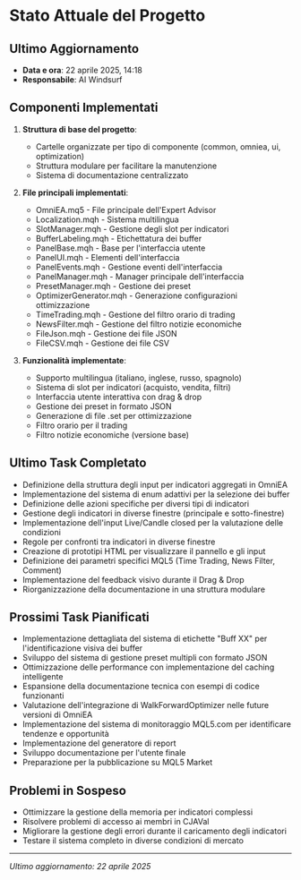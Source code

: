 # Stato Attuale del Progetto

## Ultimo Aggiornamento
- **Data e ora**: 22 aprile 2025, 14:18
- **Responsabile**: AI Windsurf

## Componenti Implementati

1. **Struttura di base del progetto**:
   - Cartelle organizzate per tipo di componente (common, omniea, ui, optimization)
   - Struttura modulare per facilitare la manutenzione
   - Sistema di documentazione centralizzato

2. **File principali implementati**:
   - OmniEA.mq5 - File principale dell'Expert Advisor
   - Localization.mqh - Sistema multilingua
   - SlotManager.mqh - Gestione degli slot per indicatori
   - BufferLabeling.mqh - Etichettatura dei buffer
   - PanelBase.mqh - Base per l'interfaccia utente
   - PanelUI.mqh - Elementi dell'interfaccia
   - PanelEvents.mqh - Gestione eventi dell'interfaccia
   - PanelManager.mqh - Manager principale dell'interfaccia
   - PresetManager.mqh - Gestione dei preset
   - OptimizerGenerator.mqh - Generazione configurazioni ottimizzazione
   - TimeTrading.mqh - Gestione del filtro orario di trading
   - NewsFilter.mqh - Gestione del filtro notizie economiche
   - FileJson.mqh - Gestione dei file JSON
   - FileCSV.mqh - Gestione dei file CSV

3. **Funzionalità implementate**:
   - Supporto multilingua (italiano, inglese, russo, spagnolo)
   - Sistema di slot per indicatori (acquisto, vendita, filtri)
   - Interfaccia utente interattiva con drag & drop
   - Gestione dei preset in formato JSON
   - Generazione di file .set per ottimizzazione
   - Filtro orario per il trading
   - Filtro notizie economiche (versione base)

## Ultimo Task Completato
- Definizione della struttura degli input per indicatori aggregati in OmniEA
- Implementazione del sistema di enum adattivi per la selezione dei buffer
- Definizione delle azioni specifiche per diversi tipi di indicatori
- Gestione degli indicatori in diverse finestre (principale e sotto-finestre)
- Implementazione dell'input Live/Candle closed per la valutazione delle condizioni
- Regole per confronti tra indicatori in diverse finestre
- Creazione di prototipi HTML per visualizzare il pannello e gli input
- Definizione dei parametri specifici MQL5 (Time Trading, News Filter, Comment)
- Implementazione del feedback visivo durante il Drag & Drop
- Riorganizzazione della documentazione in una struttura modulare

## Prossimi Task Pianificati
- Implementazione dettagliata del sistema di etichette "Buff XX" per l'identificazione visiva dei buffer
- Sviluppo del sistema di gestione preset multipli con formato JSON
- Ottimizzazione delle performance con implementazione del caching intelligente
- Espansione della documentazione tecnica con esempi di codice funzionanti
- Valutazione dell'integrazione di WalkForwardOptimizer nelle future versioni di OmniEA
- Implementazione del sistema di monitoraggio MQL5.com per identificare tendenze e opportunità
- Implementazione del generatore di report
- Sviluppo documentazione per l'utente finale
- Preparazione per la pubblicazione su MQL5 Market

## Problemi in Sospeso
- Ottimizzare la gestione della memoria per indicatori complessi
- Risolvere problemi di accesso ai membri in CJAVal
- Migliorare la gestione degli errori durante il caricamento degli indicatori
- Testare il sistema completo in diverse condizioni di mercato

---

*Ultimo aggiornamento: 22 aprile 2025*
